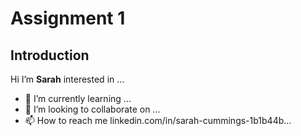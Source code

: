# Assignment 1
## Introduction
Hi I’m **Sarah**
 interested in ...
- 🌱 I’m currently learning ...
- 💞️ I’m looking to collaborate on ...
- 📫 How to reach me linkedin.com/in/sarah-cummings-1b1b44b...

<!---
sarahc37/sarahc37 is a ✨ special ✨ repository because its `README.md` (this file) appears on your GitHub profile.
You can click the Preview link to take a look at your changes.
--->
